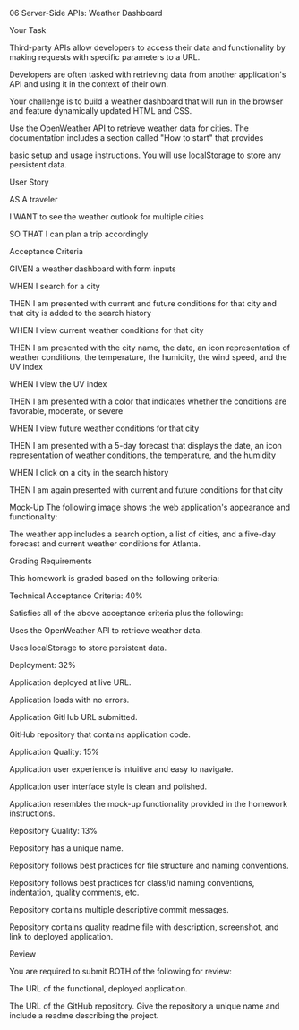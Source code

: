 06 Server-Side APIs: Weather Dashboard

Your Task

Third-party APIs allow developers to access their data and functionality by making requests with specific parameters to a URL.

Developers are often tasked with retrieving data from another application's API and using it in the context of their own. 

Your challenge is to build a weather dashboard that will run in the browser and feature dynamically updated HTML and CSS.

Use the OpenWeather API to retrieve weather data for cities. The documentation includes a section called "How to start" that provides

basic setup and usage instructions. You will use localStorage to store any persistent data.

User Story

AS A traveler

I WANT to see the weather outlook for multiple cities

SO THAT I can plan a trip accordingly

Acceptance Criteria

GIVEN a weather dashboard with form inputs

WHEN I search for a city

THEN I am presented with current and future conditions for that city and that city is added to the search history

WHEN I view current weather conditions for that city

THEN I am presented with the city name, the date, an icon representation of weather conditions, the temperature, the humidity, the wind speed, and the UV index

WHEN I view the UV index

THEN I am presented with a color that indicates whether the conditions are favorable, moderate, or severe

WHEN I view future weather conditions for that city

THEN I am presented with a 5-day forecast that displays the date, an icon representation of weather conditions, the temperature, and the humidity

WHEN I click on a city in the search history

THEN I am again presented with current and future conditions for that city

Mock-Up
The following image shows the web application's appearance and functionality:

The weather app includes a search option, a list of cities, and a five-day forecast and current weather conditions for Atlanta.

Grading Requirements

This homework is graded based on the following criteria:

Technical Acceptance Criteria: 40%

Satisfies all of the above acceptance criteria plus the following:

Uses the OpenWeather API to retrieve weather data.

Uses localStorage to store persistent data.

Deployment: 32%

Application deployed at live URL.

Application loads with no errors.

Application GitHub URL submitted.

GitHub repository that contains application code.

Application Quality: 15%

Application user experience is intuitive and easy to navigate.

Application user interface style is clean and polished.

Application resembles the mock-up functionality provided in the homework instructions.

Repository Quality: 13%

Repository has a unique name.

Repository follows best practices for file structure and naming conventions.

Repository follows best practices for class/id naming conventions, indentation, quality comments, etc.

Repository contains multiple descriptive commit messages.

Repository contains quality readme file with description, screenshot, and link to deployed application.

Review

You are required to submit BOTH of the following for review:

The URL of the functional, deployed application.

The URL of the GitHub repository. Give the repository a unique name and include a readme describing the project.

